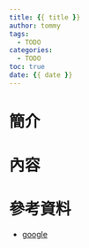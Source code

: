 ```yaml
---
title: {{ title }}
author: tommy
tags: 
  - TODO
categories:
  - TODO
toc: true
date: {{ date }}
---
```


# 簡介



<!--more-->
# 內容


# 參考資料
- [google](http://www.google.com)

